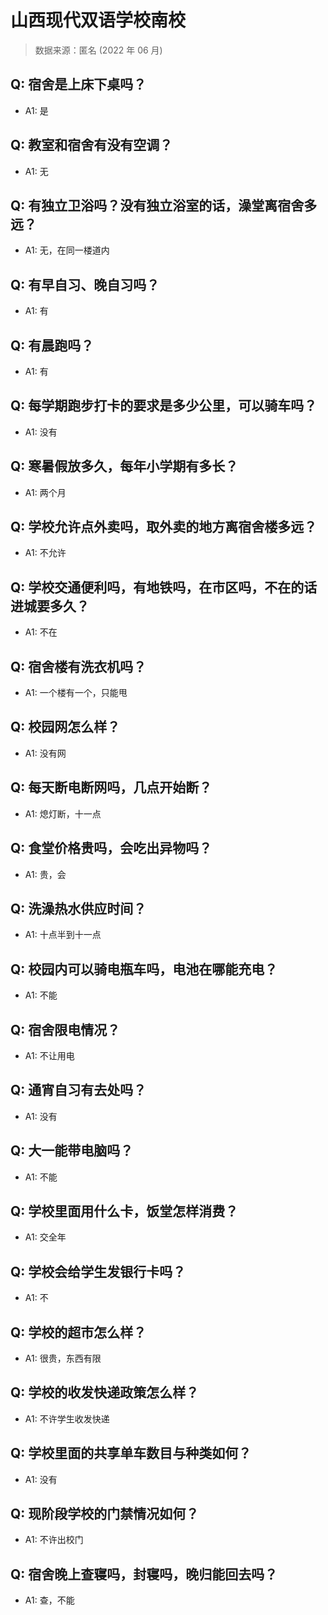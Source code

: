 # 山西现代双语学校南校

> 数据来源：匿名 (2022 年 06 月)

## Q: 宿舍是上床下桌吗？

- A1: 是

## Q: 教室和宿舍有没有空调？

- A1: 无

## Q: 有独立卫浴吗？没有独立浴室的话，澡堂离宿舍多远？

- A1: 无，在同一楼道内

## Q: 有早自习、晚自习吗？

- A1: 有

## Q: 有晨跑吗？

- A1: 有

## Q: 每学期跑步打卡的要求是多少公里，可以骑车吗？

- A1: 没有

## Q: 寒暑假放多久，每年小学期有多长？

- A1: 两个月

## Q: 学校允许点外卖吗，取外卖的地方离宿舍楼多远？

- A1: 不允许

## Q: 学校交通便利吗，有地铁吗，在市区吗，不在的话进城要多久？

- A1: 不在

## Q: 宿舍楼有洗衣机吗？

- A1: 一个楼有一个，只能甩

## Q: 校园网怎么样？

- A1: 没有网

## Q: 每天断电断网吗，几点开始断？

- A1: 熄灯断，十一点

## Q: 食堂价格贵吗，会吃出异物吗？

- A1: 贵，会

## Q: 洗澡热水供应时间？

- A1: 十点半到十一点

## Q: 校园内可以骑电瓶车吗，电池在哪能充电？

- A1: 不能

## Q: 宿舍限电情况？

- A1: 不让用电

## Q: 通宵自习有去处吗？

- A1: 没有

## Q: 大一能带电脑吗？

- A1: 不能

## Q: 学校里面用什么卡，饭堂怎样消费？

- A1: 交全年

## Q: 学校会给学生发银行卡吗？

- A1: 不

## Q: 学校的超市怎么样？

- A1: 很贵，东西有限

## Q: 学校的收发快递政策怎么样？

- A1: 不许学生收发快递

## Q: 学校里面的共享单车数目与种类如何？

- A1: 没有

## Q: 现阶段学校的门禁情况如何？

- A1: 不许出校门

## Q: 宿舍晚上查寝吗，封寝吗，晚归能回去吗？

- A1: 查，不能

